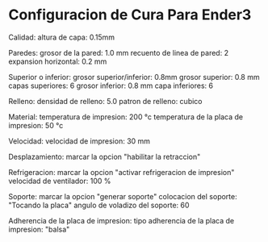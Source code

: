 # Configuracion de Cura Para Ender3

Calidad:
altura de capa: 0.15mm

Paredes:
grosor de la pared: 1.0 mm
recuento de linea de pared: 2
expansion horizontal: 0.2 mm

Superior o inferior:
grosor superior/inferior: 0.8mm
grosor superior: 0.8 mm
capas superiores: 6
grosor inferior: 0.8 mm
capa inferiores: 6

Relleno:
densidad de relleno: 5.0
patron de relleno: cubico

Material:
temperatura de impresion: 200 °c
temperatura de la placa de impresion: 50 °c

Velocidad:
velocidad de impresion: 30 mm

Desplazamiento:
marcar la opcion "habilitar la retraccion"

Refrigeracion:
marcar la opcion "activar refrigeracion de impresion"
velocidad de ventilador: 100 %

Soporte:
marcar la opcion "generar soporte"
colocacion del soporte: "Tocando la placa" 
angulo de voladizo del soporte: 60

Adherencia de la placa de impresion:
tipo adherencia de la placa de impresion: "balsa"
